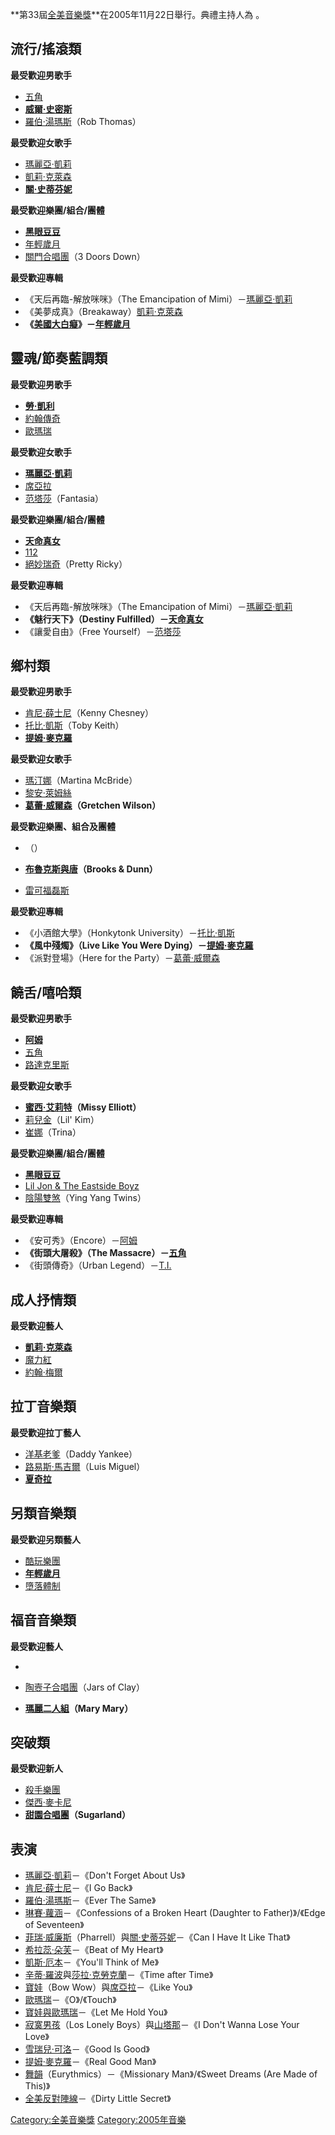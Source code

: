 **第33屆[全美音樂獎](../Page/全美音樂獎.md "wikilink")**在2005年11月22日舉行。典禮主持人為 。

## 流行/搖滾類

**最受歡迎男歌手**

  - [五角](https://zh.wikipedia.org/wiki/50_Cent "wikilink")
  - **[威爾·史密斯](../Page/威爾·史密斯.md "wikilink")**
  - [羅伯·湯瑪斯](https://zh.wikipedia.org/wiki/羅伯·湯瑪斯 "wikilink")（Rob
    Thomas）

**最受歡迎女歌手**

  - [瑪麗亞·凱莉](../Page/瑪麗亞·凱莉.md "wikilink")
  - [凱莉·克萊森](../Page/凱莉·克萊森.md "wikilink")
  - **[關·史蒂芬妮](../Page/關·史蒂芬妮.md "wikilink")**

**最受歡迎樂團/組合/團體**

  - **[黑眼豆豆](../Page/黑眼豆豆.md "wikilink")**
  - [年輕歲月](../Page/年輕歲月.md "wikilink")
  - [關門合唱團](https://zh.wikipedia.org/wiki/關門合唱團 "wikilink")（3 Doors
    Down）

**最受歡迎專輯**

  - 《天后再臨-解放咪咪》（The Emancipation of
    Mimi）－[瑪麗亞·凱莉](../Page/瑪麗亞·凱莉.md "wikilink")
  - 《美夢成真》（Breakaway）[凱莉·克萊森](../Page/凱莉·克萊森.md "wikilink")
  - **《[美國大白癡](https://zh.wikipedia.org/wiki/American_Idiot "wikilink")》－[年輕歲月](../Page/年輕歲月.md "wikilink")**

## 靈魂/節奏藍調類

**最受歡迎男歌手**

  - **[勞·凱利](https://zh.wikipedia.org/wiki/勞·凱利 "wikilink")**
  - [約翰傳奇](https://zh.wikipedia.org/wiki/約翰傳奇 "wikilink")
  - [歐瑪瑞](https://zh.wikipedia.org/wiki/歐瑪瑞 "wikilink")

**最受歡迎女歌手**

  - **[瑪麗亞·凱莉](../Page/瑪麗亞·凱莉.md "wikilink")**
  - [席亞拉](https://zh.wikipedia.org/wiki/席亞拉 "wikilink")
  - [范塔莎](https://zh.wikipedia.org/wiki/范塔莎 "wikilink")（Fantasia）

**最受歡迎樂團/組合/團體**

  - **[天命真女](../Page/天命真女.md "wikilink")**
  - [112](https://zh.wikipedia.org/wiki/112_\(樂團\) "wikilink")
  - [絕妙瑞奇](https://zh.wikipedia.org/wiki/絕妙瑞奇 "wikilink")（Pretty Ricky）

**最受歡迎專輯**

  - 《天后再臨-解放咪咪》（The Emancipation of
    Mimi）－[瑪麗亞·凱莉](../Page/瑪麗亞·凱莉.md "wikilink")
  - **《魅行天下》（Destiny Fulfilled）－[天命真女](../Page/天命真女.md "wikilink")**
  - 《讓愛自由》（Free
    Yourself）－[范塔莎](https://zh.wikipedia.org/wiki/范塔莎 "wikilink")

## 鄉村類

**最受歡迎男歌手**

  - [肯尼·薛士尼](https://zh.wikipedia.org/wiki/肯尼·薛士尼 "wikilink")（Kenny
    Chesney）
  - [托比·凱斯](https://zh.wikipedia.org/wiki/托比·凱斯 "wikilink")（Toby Keith）
  - **[提姆·麥克羅](../Page/提姆·麥克羅.md "wikilink")**

**最受歡迎女歌手**

  - [瑪汀娜](https://zh.wikipedia.org/wiki/瑪汀娜 "wikilink")（Martina McBride）
  - [黎安·萊姆絲](../Page/黎安·萊姆絲.md "wikilink")
  - **[葛蕾·威爾森](https://zh.wikipedia.org/wiki/葛蕾·威爾森 "wikilink")（Gretchen
    Wilson）**

**最受歡迎樂團、組合及團體**

  - （）

  - **[布魯克斯與唐](https://zh.wikipedia.org/wiki/布魯克斯與唐 "wikilink")（Brooks &
    Dunn）**

  - [雷可福磊斯](../Page/雷可福磊斯.md "wikilink")

**最受歡迎專輯**

  - 《小酒館大學》（Honkytonk
    University）－[托比·凱斯](https://zh.wikipedia.org/wiki/托比·凱斯 "wikilink")
  - **《風中殘燭》（Live Like You Were
    Dying）－[提姆·麥克羅](../Page/提姆·麥克羅.md "wikilink")**
  - 《派對登場》（Here for the
    Party）－[葛蕾·威爾森](https://zh.wikipedia.org/wiki/葛蕾·威爾森 "wikilink")

## 饒舌/嘻哈類

**最受歡迎男歌手**

  - **[阿姆](../Page/阿姆.md "wikilink")**
  - [五角](https://zh.wikipedia.org/wiki/50_Cent "wikilink")
  - [路達克里斯](https://zh.wikipedia.org/wiki/路達克里斯 "wikilink")

**最受歡迎女歌手**

  - **[蜜西·艾莉特](https://zh.wikipedia.org/wiki/蜜西·艾莉特 "wikilink")（Missy
    Elliott）**
  - [莉兒金](https://zh.wikipedia.org/wiki/莉兒金 "wikilink")（Lil' Kim）
  - [崔娜](https://zh.wikipedia.org/wiki/崔娜_\(歌手\) "wikilink")（Trina）

**最受歡迎樂團/組合/團體**

  - **[黑眼豆豆](../Page/黑眼豆豆.md "wikilink")**
  - [Lil Jon & The Eastside
    Boyz](https://zh.wikipedia.org/wiki/Lil_Jon "wikilink")
  - [陰陽雙煞](https://zh.wikipedia.org/wiki/陰陽雙煞 "wikilink")（Ying Yang
    Twins）

**最受歡迎專輯**

  - 《安可秀》（Encore）－[阿姆](../Page/阿姆.md "wikilink")
  - **《街頭大屠殺》（The
    Massacre）－[五角](https://zh.wikipedia.org/wiki/50_Cent "wikilink")**
  - 《街頭傳奇》（Urban Legend）－[T.I.](../Page/T.I..md "wikilink")

## 成人抒情類

**最受歡迎藝人**

  - **[凱莉·克萊森](../Page/凱莉·克萊森.md "wikilink")**
  - [魔力紅](../Page/魔力紅.md "wikilink")
  - [約翰·梅爾](../Page/約翰·梅爾.md "wikilink")

## 拉丁音樂類

**最受歡迎拉丁藝人**

  - [洋基老爹](../Page/洋基老爹.md "wikilink")（Daddy Yankee）
  - [路易斯·馬吉爾](https://zh.wikipedia.org/wiki/路易斯·馬吉爾 "wikilink")（Luis
    Miguel）
  - **[夏奇拉](../Page/夏奇拉.md "wikilink")**

## 另類音樂類

**最受歡迎另類藝人**

  - [酷玩樂團](../Page/酷玩樂團.md "wikilink")
  - **[年輕歲月](../Page/年輕歲月.md "wikilink")**
  - [墮落體制](https://zh.wikipedia.org/wiki/墮落體制 "wikilink")

## 福音音樂類

**最受歡迎藝人**

  -
  - [陶壼子合唱團](https://zh.wikipedia.org/wiki/陶壼子合唱團 "wikilink")（Jars of
    Clay）

  - **[瑪麗二人組](https://zh.wikipedia.org/wiki/瑪麗二人組 "wikilink")（Mary
    Mary）**

## 突破類

**最受歡迎新人**

  - [殺手樂團](https://zh.wikipedia.org/wiki/殺手樂團 "wikilink")
  - [傑西·麥卡尼](../Page/傑西·麥卡尼.md "wikilink")
  - **[甜園合唱團](https://zh.wikipedia.org/wiki/甜園合唱團 "wikilink")（Sugarland）**

## 表演

  - [瑪麗亞·凱莉](../Page/瑪麗亞·凱莉.md "wikilink")－《Don't Forget About Us》
  - [肯尼·薛士尼](https://zh.wikipedia.org/wiki/肯尼·薛士尼 "wikilink")－《I Go
    Back》
  - [羅伯·湯瑪斯](https://zh.wikipedia.org/wiki/羅伯·湯瑪斯 "wikilink")－《Ever The
    Same》
  - [琳賽·蘿涵](../Page/琳賽·蘿涵.md "wikilink")－《Confessions of a Broken Heart
    (Daughter to Father)》/《Edge of Seventeen》
  - [菲瑞·威廉斯](https://zh.wikipedia.org/wiki/菲瑞·威廉斯 "wikilink")（Pharrell）與[關·史蒂芬妮](../Page/關·史蒂芬妮.md "wikilink")－《Can
    I Have It Like That》
  - [希拉蕊·朵芙](https://zh.wikipedia.org/wiki/希拉蕊·朵芙 "wikilink")－《Beat of
    My Heart》
  - [凱斯·厄本](https://zh.wikipedia.org/wiki/凱斯·厄本 "wikilink")－《You'll
    Think of Me》
  - [辛蒂·羅波](../Page/辛蒂·羅波.md "wikilink")與[莎拉·克勞克蘭](https://zh.wikipedia.org/wiki/莎拉·克勞克蘭 "wikilink")－《Time
    after Time》
  - [寶娃](https://zh.wikipedia.org/wiki/寶娃 "wikilink")（Bow
    Wow）與[席亞拉](https://zh.wikipedia.org/wiki/席亞拉 "wikilink")－《Like
    You》
  - [歐瑪瑞](https://zh.wikipedia.org/wiki/歐瑪瑞 "wikilink")－《O》/《Touch》
  - [寶娃與](https://zh.wikipedia.org/wiki/寶娃 "wikilink")[歐瑪瑞](https://zh.wikipedia.org/wiki/歐瑪瑞 "wikilink")－《Let
    Me Hold You》
  - [寂寞男孩](https://zh.wikipedia.org/wiki/寂寞男孩 "wikilink")（Los Lonely
    Boys）與[山塔那](../Page/卡洛斯·山塔那.md "wikilink")－《I Don't Wanna Lose Your
    Love》
  - [雪瑞兒·可洛](../Page/雪瑞兒·可洛.md "wikilink")－《Good Is Good》
  - [提姆·麥克羅](../Page/提姆·麥克羅.md "wikilink")－《Real Good Man》
  - [舞韻](https://zh.wikipedia.org/wiki/舞韻 "wikilink")（Eurythmics）－《Missionary
    Man》/《Sweet Dreams (Are Made of This)》
  - [全美反對陣線](https://zh.wikipedia.org/wiki/全美反對陣線 "wikilink")－《Dirty
    Little Secret》

[Category:全美音樂獎](https://zh.wikipedia.org/wiki/Category:全美音樂獎 "wikilink")
[Category:2005年音樂](https://zh.wikipedia.org/wiki/Category:2005年音樂 "wikilink")